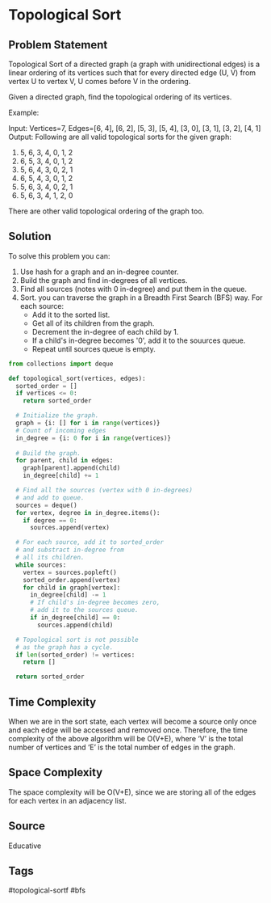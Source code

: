# Topological Sort

## Problem Statement

Topological Sort of a directed graph (a graph with unidirectional edges) is a linear ordering of its vertices such that for every directed edge (U, V) from vertex U to vertex V, U comes before V in the ordering.

Given a directed graph, find the topological ordering of its vertices.

Example:

Input: Vertices=7, Edges=[6, 4], [6, 2], [5, 3], [5, 4], [3, 0], [3, 1], [3, 2], [4, 1]
Output: Following are all valid topological sorts for the given graph:
1) 5, 6, 3, 4, 0, 1, 2
2) 6, 5, 3, 4, 0, 1, 2
3) 5, 6, 4, 3, 0, 2, 1
4) 6, 5, 4, 3, 0, 1, 2
5) 5, 6, 3, 4, 0, 2, 1
6) 5, 6, 3, 4, 1, 2, 0

There are other valid topological ordering of the graph too.

## Solution

To solve this problem you can:

1. Use hash for a graph and an in-degree counter.
2. Build the graph and find in-degrees of all vertices.
3. Find all sources (notes with 0 in-degree) and put them in the queue.
4. Sort. you can traverse the graph in a Breadth First Search (BFS) way. For each source:
   * Add it to the sorted list.
   * Get all of its children from the graph.
   * Decrement the in-degree of each child by 1.
   * If a child's in-degree becomes '0', add it to the souurces queue.
   * Repeat until sources queue is empty. 

```python
from collections import deque

def topological_sort(vertices, edges):
  sorted_order = []
  if vertices <= 0:
    return sorted_order

  # Initialize the graph.
  graph = {i: [] for i in range(vertices)}
  # Count of incoming edges
  in_degree = {i: 0 for i in range(vertices)}
  
  # Build the graph.
  for parent, child in edges:
    graph[parent].append(child)
    in_degree[child] += 1

  # Find all the sources (vertex with 0 in-degrees)
  # and add to queue.
  sources = deque()
  for vertex, degree in in_degree.items():
    if degree == 0:
      sources.append(vertex)

  # For each source, add it to sorted_order 
  # and substract in-degree from 
  # all its children.  
  while sources:
    vertex = sources.popleft()
    sorted_order.append(vertex)
    for child in graph[vertex]:
      in_degree[child] -= 1
      # If child's in-degree becomes zero, 
      # add it to the sources queue.
      if in_degree[child] == 0:
        sources.append(child)

  # Topological sort is not possible 
  # as the graph has a cycle.
  if len(sorted_order) != vertices:
    return []

  return sorted_order
```

## Time Complexity
When we are in the sort state, each vertex will become a source only once and each edge will be accessed and removed once. Therefore, the time complexity of the above algorithm will be O(V+E), where ‘V’ is the total number of vertices and ‘E’ is the total number of edges in the graph.

## Space Complexity
The space complexity will be O(V+E), since we are storing all of the edges for each vertex in an adjacency list.

## Source
Educative

## Tags
#topological-sortf #bfs
